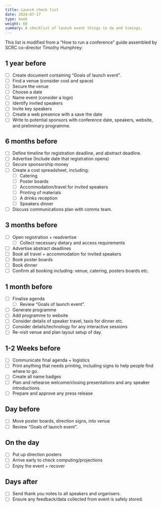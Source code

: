 ```yaml
---
title: Launch check list
date: 2024-07-17
type: book
weight: 60
summary: A checklist of launch event things to do and timings.
---
```

This list is modified from a “How to run a conference” guide assembled by SCRC co-director Timothy Humphrey:

## 1 year before
- [ ] Create document containing “Goals of launch event”.
- [ ] Find a venue (consider cost and space)
- [ ] Secure the venue
- [ ] Choose a date
- [ ] Name event (consider a logo)
- [ ] Identify invited speakers
- [ ] Invite key speakers
- [ ] Create a web presence with a save the date
- [ ] Write to potential sponsors with conference date, speakers, website, and preliminary programme.

## 6 months before
- [ ] Define timeline for registration deadline, and abstract deadline.
- [ ] Advertise (Include date that registration opens)
- [ ] Secure sponsorship money
- [ ] Create a cost spreadsheet, including:
  - [ ] Catering
  - [ ] Poster boards
  - [ ] Accommodation/travel for invited speakers
  - [ ] Printing of materials
  - [ ] A drinks reception
  - [ ] Speakers dinner
- [ ] Discuss communications plan with comms team.

## 3 months before
- [ ] Open registration + readvertise
  - [ ] Collect necessary dietary and access requirements
- [ ] Advertise abstract deadlines
- [ ] Book all travel + accommodation for invited speakers
- [ ] Book poster boards
- [ ] Book dinner
- [ ] Confirm all booking including: venue, catering, posters boards etc.

## 1 month before
- [ ] Finalise agenda
  - [ ] Review “Goals of launch event”.
- [ ] Generate programme
- [ ] Add programme to website 
- [ ] Consider details of speaker travel, taxis for dinner etc.
- [ ] Consider details/technology for any interactive sessions
- [ ] Re-visit venue and plan layout setup of day.

## 1-2 Weeks before
- [ ] Communicate final agenda + logistics
- [ ] Print anything that needs printing, including signs to help people find where to go.
- [ ] Create all name badges
- [ ] Plan and rehearse welcome/closing presentations and any speaker introductions.
- [ ] Prepare and approve any press release

## Day before
- [ ] Move poster boards, direction signs, into venue
- [ ] Review “Goals of launch event”.

## On the day
- [ ] Put up direction posters
- [ ] Arrive early to check computing/projections
- [ ] Enjoy the event + recover

## Days after
- [ ] Send thank you notes to all speakers and organisers.
- [ ] Ensure any feedback/data collected from event is safely stored.
